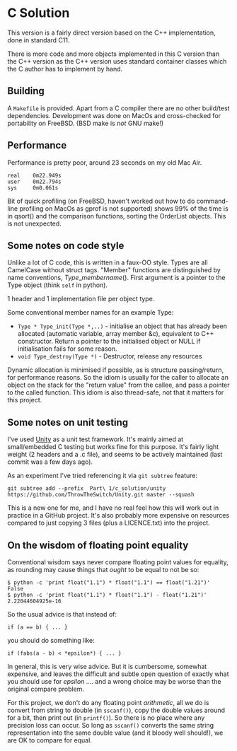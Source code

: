 # C Solution

This version is a fairly direct version based on the C++ implementation, done in standard C11.

There is more code and more objects implemented in this C version than the C++ version as the C++ version uses standard container classes which the C author has to implement by hand.

## Building

A `Makefile` is provided.  Apart from a C compiler there are no other build/test dependencies.  Development was done on MacOs and cross-checked for portability on FreeBSD. (BSD make is *not* GNU make!)

## Performance

Performance is pretty poor, around 23 seconds on my old Mac Air.

    real	0m22.949s
    user	0m22.794s
    sys	    0m0.061s

Bit of quick profiling (on FreeBSD, haven't worked out how to do command-line profiling on MacOs as gprof is not supported) shows 99% of the time is in qsort() and the comparison functions, sorting the OrderList objects.  This is not unexpected.

## Some notes on code style

Unlike a lot of C code, this is written in a faux-OO style.  Types are all CamelCase without struct tags.  "Member" functions are distinguished by name conventions, *Type*_*membername*().  First argument is a pointer to the Type object (think `self` in python).

1 header and 1 implementation file per object type.

Some conventional member names for an example Type:
 - `Type * Type_init(Type *,..)` -  initialise an object that has already been allocated (automatic variable, array member &c), equivalent to C++ constructor.  Return a pointer to the initialised object or NULL if initialisation fails for some reason.
 - `void Type_destroy(Type *)` - Destructor, release any resources
 
Dynamic allocation is minimised if possible, as is structure passing/return, for performance reasons.  So the idiom is usually for the caller to allocate an object on the stack for the "return value" from the callee, and pass a pointer to the called function.  This idiom is also thread-safe, not that it matters for this project.

 ## Some notes on unit testing

 I've used [Unity](https://github.com/ThrowTheSwitch/Unity.git) as a unit test framework. It's mainly aimed at small/embedded C testing but works fine for this purpose.  It's fairly light weight (2 headers and a .c file), and seems to be actively maintained (last commit was a few days ago).
 
 As an experiment I've tried referencing it via `git subtree` feature:

    git subtree add --prefix  Part\ 1/c_solution/unity https://github.com/ThrowTheSwitch/Unity.git master --squash
 
This is a new one for me, and I have no real feel how this will work out in practice in a GitHub project.  It's also probably more expensive on resources compared to just copying 3 files (plus a LICENCE.txt) into the project.

## On the wisdom of floating point equality

Conventional wisdom says never compare floating point values for equality, as rounding may cause things that *ought* to be equal to not be so:

    $ python -c 'print float("1.1") * float("1.1") == float("1.21")'
    False
    $ python -c 'print float("1.1") * float("1.1") - float("1.21")'
    2.22044604925e-16

So the usual advice is that instead of:

    if (a == b) { ... }

you should do something like:

    if (fabs(a - b) < *epsilon*) { ... }

In general, this is very wise advice.  But it is cumbersome, somewhat expensive, and leaves the difficult and subtle open question of exactly what you should use for *epsilon* .... and a wrong choice may be worse than the original compare problem.

 For this project, we don't do any floating point *arithmetic*, all we do is convert from string to double (in `sscanf()`), copy the double values around for a bit, then print out (in `printf()`).  So there is no place where any precision loss can occur.   So long as `sscanf()` converts the same string representation  into the same double value (and it bloody well should!), we are OK to compare for equal.
 